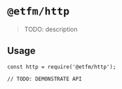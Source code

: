 # `@etfm/http`

> TODO: description

## Usage

```
const http = require('@etfm/http');

// TODO: DEMONSTRATE API
```
